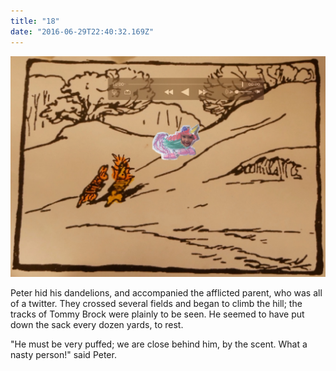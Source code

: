```yaml
---
title: "18"
date: "2016-06-29T22:40:32.169Z"
---
```



![Geir Gliser'n Grevling & Herr Havre Rev](./017_Lillian.jpg)

Peter hid his dandelions, and accompanied the afflicted parent, who was all of a twitter. They crossed several fields and began to climb the hill; the tracks of Tommy Brock were plainly to be seen. He seemed to have put down the sack every dozen yards, to rest.

"He must be very puffed; we are close behind him, by the scent. What a nasty person!" said Peter.